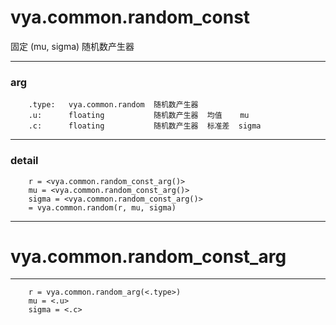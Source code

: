 # vya.common.random_const
固定 (mu, sigma) 随机数产生器

---
### arg
```
	.type:   vya.common.random  随机数产生器
	.u:      floating           随机数产生器  均值    mu
	.c:      floating           随机数产生器  标准差  sigma
```
---
### detail
```
	r = <vya.common.random_const_arg()>
	mu = <vya.common.random_const_arg()>
	sigma = <vya.common.random_const_arg()>
	= vya.common.random(r, mu, sigma)
```

***
# vya.common.random_const_arg
---
```
	r = vya.common.random_arg(<.type>)
	mu = <.u>
	sigma = <.c>
```
